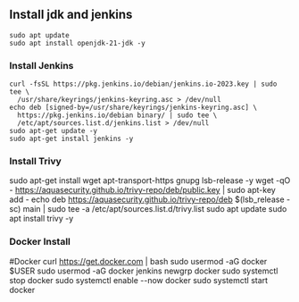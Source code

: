## Install jdk and jenkins

```
sudo apt update
sudo apt install openjdk-21-jdk -y

```
### Install Jenkins

```
curl -fsSL https://pkg.jenkins.io/debian/jenkins.io-2023.key | sudo tee \
  /usr/share/keyrings/jenkins-keyring.asc > /dev/null
echo deb [signed-by=/usr/share/keyrings/jenkins-keyring.asc] \
  https://pkg.jenkins.io/debian binary/ | sudo tee \
  /etc/apt/sources.list.d/jenkins.list > /dev/null
sudo apt-get update -y
sudo apt-get install jenkins -y
```

### Install Trivy
sudo apt-get install wget apt-transport-https gnupg lsb-release -y
wget -qO - https://aquasecurity.github.io/trivy-repo/deb/public.key | sudo apt-key add -
echo deb https://aquasecurity.github.io/trivy-repo/deb $(lsb_release -sc) main | sudo tee -a /etc/apt/sources.list.d/trivy.list
sudo apt update
sudo apt install trivy -y

### Docker Install
#Docker
curl https://get.docker.com | bash
sudo usermod -aG docker $USER
sudo usermod -aG docker jenkins
newgrp docker
sudo systemctl stop docker 
sudo systemctl enable --now docker 
sudo systemctl start docker